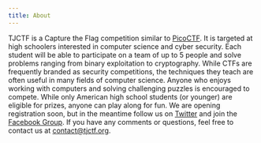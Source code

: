 ```yaml
---
title: About
---
```


TJCTF is a Capture the Flag competition similar to [PicoCTF](http://picoctf.org). It is targeted at high schoolers interested in computer science and cyber security. Each student will be able to participate on a team of up to 5 people and solve problems ranging from binary exploitation to cryptography. While CTFs are frequently branded as security competitions, the techniques they teach are often useful in many fields of computer science. Anyone who enjoys working with computers and solving challenging puzzles is encouraged to compete. While only American high school students (or younger) are eligible for prizes, anyone can play along for fun. We are opening registration soon, but in the meantime follow us on [Twitter](https://twitter.com/tjctf/) and join the [Facebook Group](https://www.facebook.com/TJCaptureTheFlag). If you have any comments or questions, feel free to contact us at [contact@tjctf.org](mailto:contact@tjctf.org).
